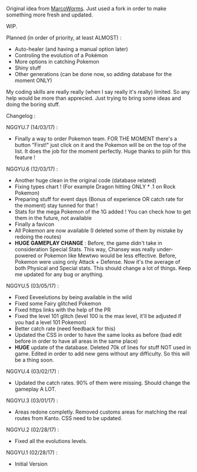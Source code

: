 Original idea from [MarcoWorms](https://github.com/MarcoWorms). Just used a fork in order to make something more fresh and updated.

WIP.

Planned (in order of priority, at least ALMOST) :

- Auto-healer (and having a manual option later)
- Controling the evolution of a Pokémon
- More options in catching Pokemon
- Shiny stuff
- Other generations (can be done now, so adding database for the moment ONLY)

My coding skills are really really (when I say really it's really) limited. So any help would be more than apprecied. Just trying to bring some ideas and doing the boring stuff.

Changelog :

NGGYU.7 (14/03/17) :
- Finally a way to order Pokemon team. FOR THE MOMENT there's a button "First!" just click on it and the Pokemon will be on the top of the list. It does the job for the moment perfectly. Huge thanks to piiih for this feature !

NGGYU.6 (12/03/17) :
- Another huge clean in the original code (database related)
- Fixing types chart ! (For example Dragon hitting ONLY * .1 on Rock Pokemon)
- Preparing stuff for event days (Bonus of experience OR catch rate for the moment) stay tunned for that !
- Stats for the mega Pokemon of the 1G added ! You can check how to get them in the future, not available
- Finally a favicon
- All Pokemon are now available (I deleted some of them by mistake by redoing the routes)
- **HUGE GAMEPLAY CHANGE** : Before, the game didn't take in consideration Special Stats. This way, Chansey was really under-powered or Pokemon like Mewtwo would be less effective. Before, Pokemon were using only Attack + Defense. Now it's the average of both Physical and Special stats. This should change a lot of things. Keep me updated for any bug or anything.

NGGYU.5 (03/05/17) : 
- Fixed Eeveelutions by being available in the wild
- Fixed some Fairy glitched Pokemon
- Fixed https links with the help of the PR
- Fixed the level 101 glitch (level 100 is the max level, it'll be adjusted if you had a level 101 Pokemon)
- Better catch rate (need feedback for this)
- Updated the CSS in order to have the same looks as before (bad edit before in order to have all areas in the same place)
- **HUGE** update of the database. Deleted 70k of lines for stuff NOT used in game. Edited in order to add new gens without any difficulty. So this will be a thing soon.

NGGYU.4 (03/02/17) :
- Updated the catch rates. 90% of them were missing. Should change the gameplay A LOT.

NGGYU.3 (03/01/17) :
- Areas redone completly. Removed customs areas for matching the real routes from Kanto. CSS need to be updated.

NGGYU.2 (02/28/17) :
- Fixed all the evolutions levels.

NGGYU.1 (02/28/17) :
- Initial Version






